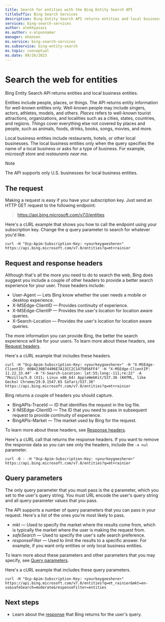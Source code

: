 ```yaml
---
title: Search for entities with the Bing Entity Search API
titleSuffix: Bing Search Services
description: Bing Entity Search API returns entities and local business entities.
services: bing-search-services
author: alekhyasasi
ms.author: v-alpunnamar
manager: ehansen
ms.service: bing-search-services
ms.subservice: bing-entity-search
ms.topic: conceptual
ms.date: 09/26/2023
---
```


# Search the web for entities

Bing Entity Search API returns entities and local business entities.

Entities include people, places, or things. The API returns entity information for well-known entities only. Well-known people may include singers, actors, athletes, models, and others. *Places* refers to well-known tourist attractions, organizations, and localities such as a cities, states, countries, and regions. *Things* cover everything else not covered by places and people, such as animals, foods, drinks, books, songs, movies, and more.

Local business entities include restaurants, hotels, or other local businesses. The local business entities only when the query specifies the name of a local business or asks for a type of business. For example, *microsoft store* and *restaurants near me*.

> [!NOTE]
> The API supports only U.S. businesses for local business entities.

## The request

Making a request is easy if you have your subscription key. Just send an HTTP GET request to the following endpoint:

> <https://api.bing.microsoft.com/v7.0/entities>

Here's a cURL example that shows you how to call the endpoint using your subscription key. Change the *q* query parameter to search for whatever you'd like.

```curl
curl -H "Ocp-Apim-Subscription-Key: <yourkeygoeshere>" https://api.bing.microsoft.com/v7.0/entities?q=mt+rainier
```

## Request and response headers

Although that's all the more you need to do to search the web, Bing does suggest you include a couple of other headers to provide a better search experience for your user. Those headers include:

- User-Agent &mdash; Lets Bing know whether the user needs a mobile or desktop experience.
- X-MSEdge-ClientID &mdash; Provides continuity of experience.
- X-MSEdge-ClientIP &mdash; Provides the user's location for location aware queries.
- X-Search-Location &mdash; Provides the user's location for location aware queries.

The more information you can provide Bing, the better the search experience will be for your users. To learn more about these headers, see [Request headers](../reference/headers.md#request-headers).

Here's a cURL example that includes these headers.

```curl
curl -H "Ocp-Apim-Subscription-Key: <yourkeygoeshere>" -H "X-MSEdge-ClientID: 00B4230B74496E7A13CC2C1475056FF4" -H "X-MSEdge-ClientIP: 11.22.33.44" -H "X-Search-Location: lat:55;long:-111;re:22" -A "Mozilla/5.0 (X11; Linux x86_64) AppleWebKit/537.36 (KHTML, like Gecko) Chrome/29.0.1547.65 Safari/537.36" https://api.bing.microsoft.com/v7.0/entities?q=mt+rainier
```

Bing returns a couple of headers you should capture.

- BingAPIs-TraceId &mdash; ID that identifies the request in the log file.
- X-MSEdge-ClientID &mdash; The ID that you need to pass in subsequent request to provide continuity of experience.
- BingAPIs-Market &mdash; The market used by Bing for the request.

To learn more about these headers, see [Response headers](../reference/headers.md#response-headers).

Here's a cURL call that returns the response headers. If you want to remove the response data so you can see only the headers, include the `-o nul` parameter.

```curl
curl -D - -H "Ocp-Apim-Subscription-Key: <yourkeygoeshere>" https://api.bing.microsoft.com/v7.0/entities?q=mt+rainier
```

## Query parameters

The only query parameter that you must pass is the *q* parameter, which you set to the user's query string. You must URL encode the user's query string and all query parameter values that you pass.

The API supports a number of query parameters that you can pass in your request. Here's a list of the ones you're most likely to pass.

- *mkt* &mdash; Used to specify the market where the results come from, which is typically the market where the user is making the request from.
- *safeSearch* &mdash; Used to specify the user's safe search preference.
- *responseFilter* &mdash; Used to limit the results to a specific answer. For example, if you want only entities or only local business entities.

To learn more about these parameters and other parameters that you may specify, see [Query parameters](../reference/query-parameters.md).

Here's a cURL example that includes these query parameters.

```curl
curl -H "Ocp-Apim-Subscription-Key: <yourkeygoeshere>" https://api.bing.microsoft.com/v7.0/entities?q=mt_rainier&mkt=en-us&safeSearch=moderate&responseFilter=entities
```

## Next steps

- Learn about the [response](search-responses.md) that Bing returns for the user's query.
